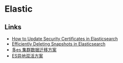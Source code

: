 # Elastic

## Links

- [How to Update Security Certificates in Elasticsearch](https://opster.com/guides/elasticsearch/how-tos/update-elasticsearch-security-certificates/)
- [Efficiently Deleting Snapshots in Elasticsearch](https://opster.com/guides/elasticsearch/operations/elasticsearch-deleting-snapshots/)
- [多es 集群数据迁移方案](https://www.cnblogs.com/zisefeizhu/p/15021086.html)
- [ES异地双活方案](https://www.cnblogs.com/yjmyzz/p/14586637.html)
